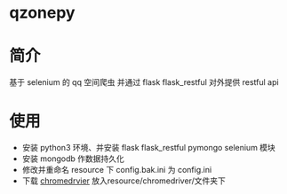 # qzonepy
# 简介
基于 selenium 的 qq 空间爬虫
并通过 flask flask_restful 对外提供 restful api

# 使用
- 安装 python3 环境、并安装 flask flask_restful pymongo selenium 模块
- 安装 mongodb 作数据持久化
- 修改并重命名 resource 下 config.bak.ini 为 config.ini
- 下载 [chromedrvier](http://npm.taobao.org/mirrors/chromedriver/) 放入resource/chromedriver/文件夹下